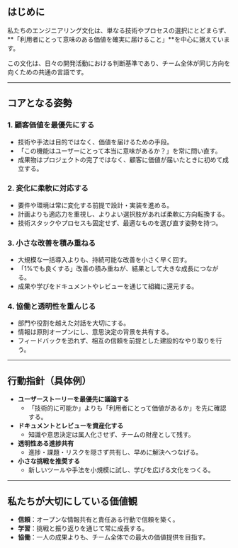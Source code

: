 ## はじめに

私たちのエンジニアリング文化は、単なる技術やプロセスの選択にとどまらず、**「利用者にとって意味のある価値を確実に届けること」**を中心に据えています。

この文化は、日々の開発活動における判断基準であり、チーム全体が同じ方向を向くための共通の言語です。

---

## コアとなる姿勢

### 1. 顧客価値を最優先にする

- 技術や手法は目的ではなく、価値を届けるための手段。
- 「この機能はユーザーにとって本当に意味があるか？」を常に問い直す。
- 成果物はプロジェクトの完了ではなく、顧客に価値が届いたときに初めて成立する。

### 2. 変化に柔軟に対応する

- 要件や環境は常に変化する前提で設計・実装を進める。
- 計画よりも適応力を重視し、よりよい選択肢があれば柔軟に方向転換する。
- 技術スタックやプロセスも固定せず、最適なものを選び直す姿勢を持つ。

### 3. 小さな改善を積み重ねる

- 大規模な一括導入よりも、持続可能な改善を小さく早く回す。
- 「1%でも良くする」改善の積み重ねが、結果として大きな成長につながる。
- 成果や学びをドキュメントやレビューを通じて組織に還元する。

### 4. 協働と透明性を重んじる

- 部門や役割を越えた対話を大切にする。
- 情報は原則オープンにし、意思決定の背景を共有する。
- フィードバックを恐れず、相互の信頼を前提とした建設的なやり取りを行う。

---

## 行動指針（具体例）

- **ユーザーストーリーを最優先に議論する**
  - 「技術的に可能か」よりも「利用者にとって価値があるか」を先に確認する。
- **ドキュメントとレビューを資産化する**
  - 知識や意思決定は属人化させず、チームの財産として残す。
- **透明性ある進捗共有**
  - 進捗・課題・リスクを隠さず共有し、早めに解決へつなげる。
- **小さな挑戦を推奨する**
  - 新しいツールや手法を小規模に試し、学びを広げる文化をつくる。

---

## 私たちが大切にしている価値観

- **信頼**：オープンな情報共有と責任ある行動で信頼を築く。
- **学習**：挑戦と振り返りを通じて常に成長する。
- **協働**：一人の成果よりも、チーム全体での最大の価値提供を目指す。
